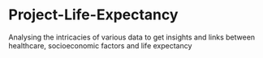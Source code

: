 # Project-Life-Expectancy
Analysing the intricacies of various data to get insights and links between healthcare, socioeconomic factors and life expectancy
